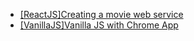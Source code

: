 - [[ReactJS]Creating a movie web service](/%5BReactJS%5DCreating%20a%20movie%20web%20service/)
- [[VanillaJS]Vanilla JS with Chrome App](/%5BVanillaJS%5DVanilla%20JS%20with%20Chrome%20App%20/)
